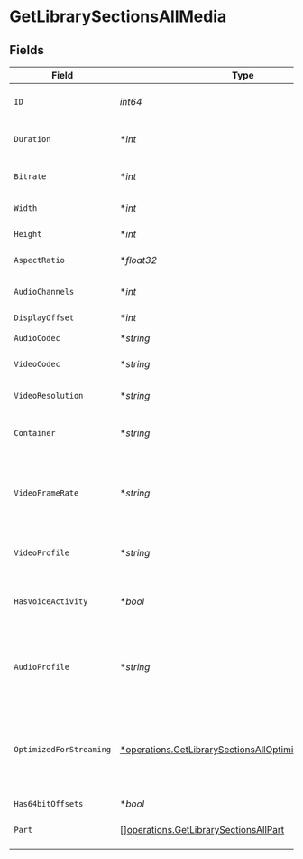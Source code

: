 # GetLibrarySectionsAllMedia


## Fields

| Field                                                                                                                           | Type                                                                                                                            | Required                                                                                                                        | Description                                                                                                                     | Example                                                                                                                         |
| ------------------------------------------------------------------------------------------------------------------------------- | ------------------------------------------------------------------------------------------------------------------------------- | ------------------------------------------------------------------------------------------------------------------------------- | ------------------------------------------------------------------------------------------------------------------------------- | ------------------------------------------------------------------------------------------------------------------------------- |
| `ID`                                                                                                                            | *int64*                                                                                                                         | :heavy_check_mark:                                                                                                              | Unique media identifier.                                                                                                        | 387322                                                                                                                          |
| `Duration`                                                                                                                      | **int*                                                                                                                          | :heavy_minus_sign:                                                                                                              | Duration of the media in milliseconds.                                                                                          | 9610350                                                                                                                         |
| `Bitrate`                                                                                                                       | **int*                                                                                                                          | :heavy_minus_sign:                                                                                                              | Bitrate in bits per second.                                                                                                     | 25512                                                                                                                           |
| `Width`                                                                                                                         | **int*                                                                                                                          | :heavy_minus_sign:                                                                                                              | Video width in pixels.                                                                                                          | 3840                                                                                                                            |
| `Height`                                                                                                                        | **int*                                                                                                                          | :heavy_minus_sign:                                                                                                              | Video height in pixels.                                                                                                         | 1602                                                                                                                            |
| `AspectRatio`                                                                                                                   | **float32*                                                                                                                      | :heavy_minus_sign:                                                                                                              | Aspect ratio of the video.                                                                                                      | 2.35                                                                                                                            |
| `AudioChannels`                                                                                                                 | **int*                                                                                                                          | :heavy_minus_sign:                                                                                                              | Number of audio channels.                                                                                                       | 6                                                                                                                               |
| `DisplayOffset`                                                                                                                 | **int*                                                                                                                          | :heavy_minus_sign:                                                                                                              | N/A                                                                                                                             | 50                                                                                                                              |
| `AudioCodec`                                                                                                                    | **string*                                                                                                                       | :heavy_minus_sign:                                                                                                              | Audio codec used.                                                                                                               | eac3                                                                                                                            |
| `VideoCodec`                                                                                                                    | **string*                                                                                                                       | :heavy_minus_sign:                                                                                                              | Video codec used.                                                                                                               | hevc                                                                                                                            |
| `VideoResolution`                                                                                                               | **string*                                                                                                                       | :heavy_minus_sign:                                                                                                              | Video resolution (e.g., 4k).                                                                                                    | 4k                                                                                                                              |
| `Container`                                                                                                                     | **string*                                                                                                                       | :heavy_minus_sign:                                                                                                              | File container type.                                                                                                            | mkv                                                                                                                             |
| `VideoFrameRate`                                                                                                                | **string*                                                                                                                       | :heavy_minus_sign:                                                                                                              | Frame rate of the video. Values found include NTSC, PAL, 24p<br/>                                                               | 24p                                                                                                                             |
| `VideoProfile`                                                                                                                  | **string*                                                                                                                       | :heavy_minus_sign:                                                                                                              | Video profile (e.g., main 10).                                                                                                  | main 10                                                                                                                         |
| `HasVoiceActivity`                                                                                                              | **bool*                                                                                                                         | :heavy_minus_sign:                                                                                                              | Indicates whether voice activity is detected.                                                                                   | false                                                                                                                           |
| `AudioProfile`                                                                                                                  | **string*                                                                                                                       | :heavy_minus_sign:                                                                                                              | The audio profile used for the media (e.g., DTS, Dolby Digital, etc.).                                                          | dts                                                                                                                             |
| `OptimizedForStreaming`                                                                                                         | [*operations.GetLibrarySectionsAllOptimizedForStreaming](../../models/operations/getlibrarysectionsalloptimizedforstreaming.md) | :heavy_minus_sign:                                                                                                              | Has this media been optimized for streaming. NOTE: This can be 0, 1, false or true                                              |                                                                                                                                 |
| `Has64bitOffsets`                                                                                                               | **bool*                                                                                                                         | :heavy_minus_sign:                                                                                                              | N/A                                                                                                                             | false                                                                                                                           |
| `Part`                                                                                                                          | [][operations.GetLibrarySectionsAllPart](../../models/operations/getlibrarysectionsallpart.md)                                  | :heavy_minus_sign:                                                                                                              | An array of parts for this media item.                                                                                          |                                                                                                                                 |